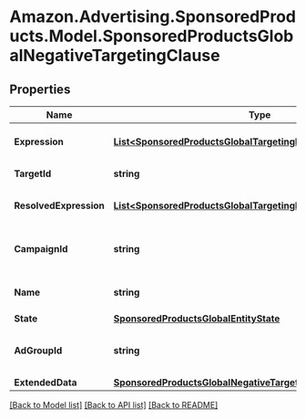 # Amazon.Advertising.SponsoredProducts.Model.SponsoredProductsGlobalNegativeTargetingClause

## Properties

Name | Type | Description | Notes
------------ | ------------- | ------------- | -------------
**Expression** | [**List&lt;SponsoredProductsGlobalTargetingExpressionPredicate&gt;**](SponsoredProductsGlobalTargetingExpressionPredicate.md) | The NegativeTargeting expression. | 
**TargetId** | **string** | The target identifier | 
**ResolvedExpression** | [**List&lt;SponsoredProductsGlobalTargetingExpressionPredicate&gt;**](SponsoredProductsGlobalTargetingExpressionPredicate.md) | The resolved NegativeTargeting expression. | 
**CampaignId** | **string** | The identifier of the campaign to which this target is associated. | 
**Name** | **string** | Name for the negative targeting clause | 
**State** | [**SponsoredProductsGlobalEntityState**](SponsoredProductsGlobalEntityState.md) |  | 
**AdGroupId** | **string** | The identifier of the ad group to which this target is associated. | 
**ExtendedData** | [**SponsoredProductsGlobalNegativeTargetingClauseExtendedData**](SponsoredProductsGlobalNegativeTargetingClauseExtendedData.md) |  | [optional] 

[[Back to Model list]](../README.md#documentation-for-models) [[Back to API list]](../README.md#documentation-for-api-endpoints) [[Back to README]](../README.md)

